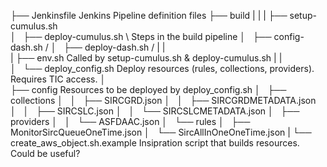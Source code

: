 ├── Jenkinsfile                           Jenkins Pipeline definition files 
├── build
|   | 
|   ├── setup-cumulus.sh                  \
│   ├── deploy-cumulus.sh                  \ Steps in the build pipeline
│   ├── config-dash.sh                     /
│   ├── deploy-dash.sh                    /
|   |   
|   ├── env.sh                            Called by setup-cumulus.sh & deploy-cumulus.sh
|   |    
│   └── deploy_config.sh                  Deploy resources (rules, collections, providers). Requires TIC access.
│    
├── config                                Resources to be deployed by deploy_config.sh 
│   ├── collections
│   │   ├── SIRCGRD.json
│   │   ├── SIRCGRDMETADATA.json
│   │   ├── SIRCSLC.json
│   │   └── SIRCSLCMETADATA.json
│   ├── providers
│   │   └── ASFDAAC.json
│   └── rules
│       ├── MonitorSircQueueOneTime.json
│       └── SircAllInOneOneTime.json
| 
└── create_aws_object.sh.example          Insipration script that builds resources. Could be useful?

